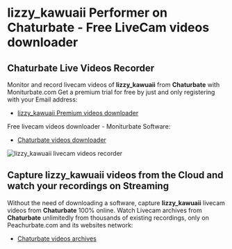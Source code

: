# lizzy_kawuaii Performer on Chaturbate - Free LiveCam videos downloader

## Chaturbate Live Videos Recorder

Monitor and record livecam videos of **lizzy_kawuaii** from **Chaturbate** with Moniturbate.com
Get a premium trial for free by just and only registering with your Email address:
* [lizzy_kawuaii Premium videos downloader](https://moniturbate.com/request-demo-licence-key.html)

Free livecam videos downloader - Moniturbate Software:
* [Chaturbate videos downloader](https://moniturbate.com/moniturbate-download-software.html)

![lizzy_kawuaii livecam videos recorder](https://peachurnet.com/templates/moniturbate-software.png)


## Capture lizzy_kawuaii videos from the Cloud and watch your recordings on Streaming

Without the need of downloading a software, capture **lizzy_kawuaii** livecam videos from **Chaturbate** 100% online.
Watch Livecam archives from **Chaturbate** unlimitedly from thousands of existing recordings, only on Peachurbate.com and its websites network:
* [Chaturbate videos archives](https://peachurnet.com/)